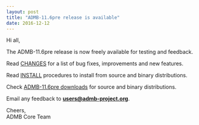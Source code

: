 ```yaml
---
layout: post
title: "ADMB-11.6pre release is available"
date: 2016-12-12
---
```


Hi all,  

The ADMB-11.6pre release is now freely available for testing and feedback.  


Read [CHANGES](https://raw.githubusercontent.com/admb-project/admb/admb-11.6pre/CHANGES.txt) for a list of bug fixes, improvements and new features.  


Read [INSTALL](http://www.admb-project.org/downloads/admb-11.6pre/INSTALL.html) procedures to install from source and binary distributions.  


Check [ADMB-11.6pre downloads](https://github.com/admb-project/admb/releases/tag/admb-11.6pre) for source and binary distributions.  

Email any feedback to **users@admb-project.org**.  

Cheers,  
ADMB Core Team  
